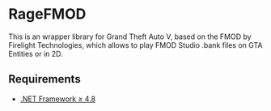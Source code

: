 # RageFMOD
This is an wrapper library for Grand Theft Auto V, based on the FMOD by Firelight Technologies, which allows to play FMOD Studio .bank files on GTA Entities or in 2D.

## Requirements

* [.NET Framework ≥ 4.8](https://dotnet.microsoft.com/download/dotnet-framework/net48)
